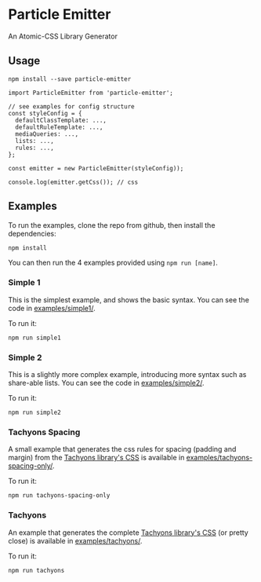 # Particle Emitter
An Atomic-CSS Library Generator

## Usage
```
npm install --save particle-emitter
```

```
import ParticleEmitter from 'particle-emitter';

// see examples for config structure
const styleConfig = {
  defaultClassTemplate: ...,
  defaultRuleTemplate: ...,
  mediaQueries: ...,
  lists: ...,
  rules: ...,
};

const emitter = new ParticleEmitter(styleConfig));

console.log(emitter.getCss()); // css
```

## Examples

To run the examples, clone the repo from github, then install the dependencies:
```
npm install
```
You can then run the 4 examples provided using `npm run [name]`.


### Simple 1
This is the simplest example, and shows the basic syntax. You can see the code in [examples/simple1/](examples/simple1/).

To run it:
```
npm run simple1
```

### Simple 2
This is a slightly more complex example, introducing more syntax such as share-able lists. You can see the code in [examples/simple2/](examples/simple2/).

To run it:
```
npm run simple2
```

### Tachyons Spacing
A small example that generates the css rules for spacing (padding and margin) from the [Tachyons library's CSS](http://tachyons.io/) is available in [examples/tachyons-spacing-only/](examples/tachyons-spacing-only/).

To run it:
```
npm run tachyons-spacing-only
```

### Tachyons
An example that generates the complete [Tachyons library's CSS](http://tachyons.io/) (or pretty close) is available in [examples/tachyons/](examples/tachyons/).

To run it:
```
npm run tachyons
```
